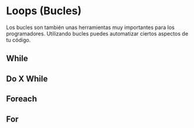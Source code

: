 # Loops (Bucles)
Los bucles son también unas herramientas muy importantes para los programadores. Utilizando bucles puedes automatizar ciertos aspectos de tu código.

## While


## Do X While

## Foreach

## For